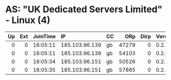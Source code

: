 # AS: "UK Dedicated Servers Limited" - Linux (4)

|   Up |   Ext | JoinTime   | IP             | CC   |   ORp |   Dirp | Version   | Contact   | Nickname     |   eFamMembers |
|-----:|------:|:-----------|:---------------|:-----|------:|-------:|:----------|:----------|:-------------|--------------:|
|    0 |     0 | 16:05:11   | 185.103.96.139 | gb   | 47279 |      0 | 0.2.9.10  | None      | Ehhllosties  |             1 |
|    0 |     0 | 16:05:11   | 185.103.96.139 | gb   | 54103 |      0 | 0.2.9.10  | None      | BackInBrecht |             1 |
|    0 |     0 | 16:05:34   | 185.103.96.151 | gb   | 50526 |      0 | 0.2.9.10  | None      | ZuluFever    |             1 |
|    0 |     0 | 16:05:35   | 185.103.96.151 | gb   | 57865 |      0 | 0.2.9.10  | None      | Morgellonox  |             1 |
